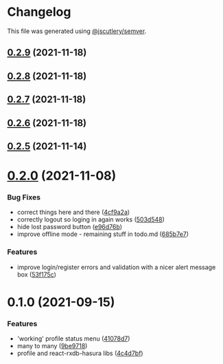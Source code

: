 # Changelog

This file was generated using [@jscutlery/semver](https://github.com/jscutlery/semver).

## [0.2.9](https://github.com/platyplus/platydev/compare/ui-auth@0.2.8...ui-auth@0.2.9) (2021-11-18)



## [0.2.8](https://github.com/platyplus/platydev/compare/ui-auth@0.2.7...ui-auth@0.2.8) (2021-11-18)



## [0.2.7](https://github.com/platyplus/platydev/compare/ui-auth@0.2.6...ui-auth@0.2.7) (2021-11-18)



## [0.2.6](https://github.com/platyplus/platydev/compare/ui-auth@0.2.5...ui-auth@0.2.6) (2021-11-18)



## [0.2.5](https://github.com/platyplus/platydev/compare/ui-auth@0.2.4...ui-auth@0.2.5) (2021-11-14)

# [0.2.0](https://github.com/platyplus/platydev/compare/ui-auth@0.1.0...ui-auth@0.2.0) (2021-11-08)

### Bug Fixes

- correct things here and there ([4cf9a2a](https://github.com/platyplus/platydev/commit/4cf9a2a6c9f67e4c52b98d81ed94e0705314388c))
- correctly logout so loging in again works ([503d548](https://github.com/platyplus/platydev/commit/503d548f34821beaaa0c7dbe882368d346c82861))
- hide lost password button ([e96d76b](https://github.com/platyplus/platydev/commit/e96d76b5d3eb70f37c5d6032efd5e02804d67186))
- improve offline mode - remaining stuff in todo.md ([685b7e7](https://github.com/platyplus/platydev/commit/685b7e7fd7ecb5b0f1353211ab2186bd2ec0129e))

### Features

- improve login/register errors and validation with a nicer alert message box ([53f175c](https://github.com/platyplus/platydev/commit/53f175ca3fd64e7ded9d5f7105f8b1843982e9f5))

# 0.1.0 (2021-09-15)

### Features

- 'working' profile status menu ([41078d7](https://github.com/platyplus/platyplus/commit/41078d79e6d770a814d61b688ef236c75dcf0782))
- many to many ([9be9718](https://github.com/platyplus/platyplus/commit/9be971873f36d4e142a6f19eed8a889391dc68ae))
- profile and react-rxdb-hasura libs ([4c4d7bf](https://github.com/platyplus/platyplus/commit/4c4d7bf9656b6d8ed2ef7a1ca4817127365d7caf))
